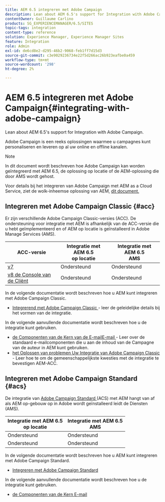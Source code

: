 ```yaml
---
title: AEM 6.5 integreren met Adobe Campaign
description: Lean about AEM 6.5's support for Integration with Adobe Campaign.
contentOwner: Guillaume Carlino
products: SG_EXPERIENCEMANAGER/6.5/SITES
topic-tags: integration
content-type: reference
solution: Experience Manager, Experience Manager Sites
feature: Integration
role: Admin
exl-id: de6cd8e2-d295-46b2-9068-feb1ff7d15d3
source-git-commit: c3e9029236734e22f5d266ac26b923eafbe0a459
workflow-type: tm+mt
source-wordcount: '298'
ht-degree: 2%

---
```


# AEM 6.5 integreren met Adobe Campaign{#integrating-with-adobe-campaign}

Lean about AEM 6.5&#39;s support for Integration with Adobe Campaign.

Adobe Campaign is een reeks oplossingen waarmee u campagnes kunt personaliseren en leveren op al uw online en offline kanalen.

>[!NOTE]
>
>In dit document wordt beschreven hoe Adobe Campaign kan worden geïntegreerd met AEM 6.5, de oplossing op locatie of de AEM-oplossing die door AMS wordt gehost.
>
>Voor details bij het integreren van Adobe Campaign met AEM as a Cloud Service, ziet de wolk-inheemse oplossing van AEM, [ dit document.](https://experienceleague.adobe.com/docs/experience-manager-cloud-service/content/sites/integrations/campaign.html?lang=nl-NL)

## Integreren met Adobe Campaign Classic {#acc}

Er zijn verschillende Adobe Campaign Classic-versies (ACC). De ondersteuning voor integratie met AEM is afhankelijk van de ACC-versie die u hebt geïmplementeerd en of AEM op locatie is geïnstalleerd in Adobe Manage Services (AMS).

| ACC-versie | Integratie met AEM 6.5 <br> op locatie | Integratie met AEM 6.5 <br> AMS |
|---|---|---|
| [ v7 ](https://experienceleague.adobe.com/docs/campaign-classic.html?lang=nl-NL) | Ondersteund | Ondersteund |
| [ v8 de Console van de Cliënt ](https://experienceleague.adobe.com/docs/campaign-v8.html?lang=nl-NL) | Ondersteund | Ondersteund |

In de volgende documentatie wordt beschreven hoe u AEM kunt integreren met Adobe Campaign Classic.

* [ Integrerend met Adobe Campaign Classic ](/help/sites-administering/campaignonpremise.md) - leer de geleidelijke details bij het vormen van de integratie.

In de volgende aanvullende documentatie wordt beschreven hoe u de integratie kunt gebruiken.

* [ de Componenten van de Kern van de E-mailE-mail ](https://experienceleague.adobe.com/docs/experience-manager-core-components/using/email/introduction.html?lang=nl-NL) - Leer over de standaard e-mailcomponenten die u aan de inhoud van de Campagne van de auteur in AEM kunt gebruiken.
* [ het Oplossen van problemen Uw Integratie van Adobe Campaign Classic ](/help/sites-administering/troubleshooting-campaignintegration.md) - Leer hoe te om de gemeenschappelijkste kwesties met de integratie te bevestigen AEM-ACC.

## Integreren met Adobe Campaign Standard {#acs}

De integratie van [ Adobe Campaign Standard ](https://experienceleague.adobe.com/docs/campaign-standard.html?lang=nl-NL) (ACS) met AEM hangt van af als AEM op-gebouw op in Adobe wordt geïnstalleerd leidt de Diensten (AMS).

| Integratie met AEM 6.5 <br> op locatie | Integratie met AEM 6.5 <br> AMS |
|---|---|
| Ondersteund | Ondersteund |
| Ondersteund | Ondersteund |

In de volgende documentatie wordt beschreven hoe u AEM kunt integreren met Adobe Campaign Standard.

* [Integreren met Adobe Campaign Standard](/help/sites-administering/campaignstandard.md)

In de volgende aanvullende documentatie wordt beschreven hoe u de integratie kunt gebruiken.

* [ de Componenten van de Kern E-mail ](https://experienceleague.adobe.com/docs/experience-manager-core-components/using/email/introduction.html?lang=nl-NL)
